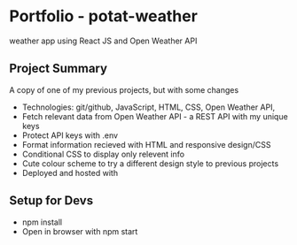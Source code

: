 # Portfolio - potat-weather
weather app using React JS and Open Weather API

## Project Summary
A copy of one of my previous projects, but with some changes

 - Technologies: git/github, JavaScript, HTML, CSS, Open Weather API, 
 - Fetch relevant data from Open Weather API - a REST API with my unique keys
 - Protect API keys with .env
 - Format information recieved with HTML and responsive design/CSS
 - Conditional CSS to display only relevent info
 - Cute colour scheme to try a different design style to previous projects
 - Deployed and hosted with


## Setup for Devs
- npm install
- Open in browser with npm start
